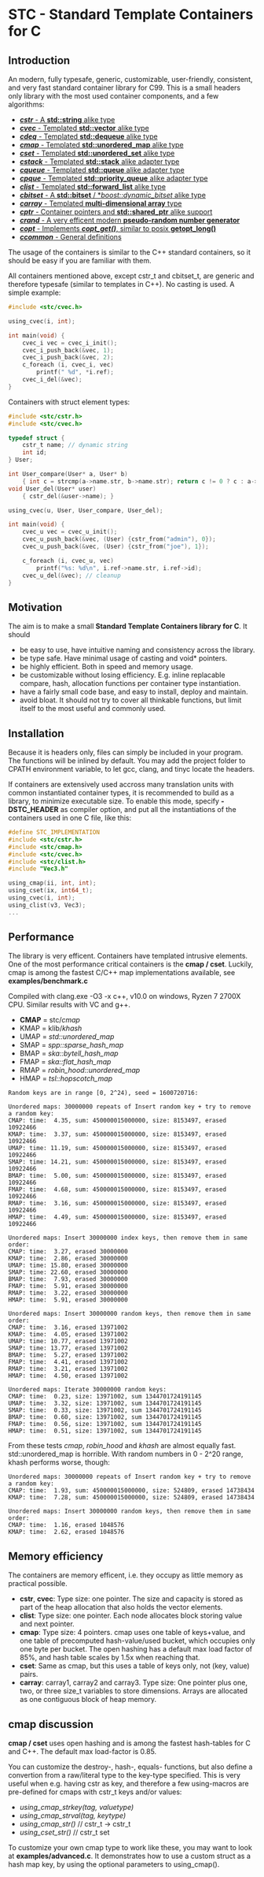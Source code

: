 STC - Standard Template Containers for C
========================================

Introduction
------------

An modern, fully typesafe, generic, customizable, user-friendly, consistent, and very fast standard container library for C99. This is a small headers only library with the most used container components, and a few algorithms:
- [***cstr*** - A **std::string** alike type](docs/cstr_api.md)
- [***cvec*** - Templated **std::vector** alike type](docs/cvec_api.md)
- [***cdeq*** - Templated **std::dequeue** alike type](docs/cdeq_api.md)
- [***cmap*** - Templated **std::unordered_map** alike type](docs/cmap_api.md)
- [***cset*** - Templated **std::unordered_set** alike type](docs/cset_api.md)
- [***cstack*** - Templated **std::stack** alike adapter type](docs/cstack_api.md)
- [***cqueue*** - Templated **std::queue** alike adapter type](docs/cqueue_api.md)
- [***cpque*** - Templated **std::priority_queue** alike adapter type](docs/cpque_api.md)
- [***clist*** - Templated **std::forward_list** alike type](docs/clist_api.md)
- [***cbitset*** - A **std::bitset** / **boost::dynamic_bitset* alike type](docs/cbitset_api.md)
- [***carray*** - Templated **multi-dimensional array** type](docs/carray_api.md)
- [***cptr*** - Container pointers and **std::shared_ptr** alike support](docs/cptr_api.md)
- [***crand*** - A very efficent modern **pseudo-random number generator**](docs/crand_api.md)
- [***copt*** - Implements ***copt_get()***, similar to posix **getopt_long()**](docs/copt_api.md)
- [***ccommon*** - General definitions](docs/ccommon_api.md)

The usage of the containers is similar to the C++ standard containers, so it should be easy if you are familiar with them.

All containers mentioned above, except cstr_t and cbitset_t, are generic and therefore typesafe (similar to templates in C++). No casting is used. A simple example:
```c
#include <stc/cvec.h>

using_cvec(i, int);

int main(void) {
    cvec_i vec = cvec_i_init();
    cvec_i_push_back(&vec, 1);
    cvec_i_push_back(&vec, 2);
    c_foreach (i, cvec_i, vec)
        printf(" %d", *i.ref);
    cvec_i_del(&vec);
}
```
Containers with struct element types:
```c
#include <stc/cstr.h>
#include <stc/cvec.h>

typedef struct {
    cstr_t name; // dynamic string
    int id;
} User;

int User_compare(User* a, User* b)
    { int c = strcmp(a->name.str, b->name.str); return c != 0 ? c : a->id - b->id; }
void User_del(User* user)
    { cstr_del(&user->name); }

using_cvec(u, User, User_compare, User_del);

int main(void) {
    cvec_u vec = cvec_u_init();
    cvec_u_push_back(&vec, (User) {cstr_from("admin"), 0});
    cvec_u_push_back(&vec, (User) {cstr_from("joe"), 1});

    c_foreach (i, cvec_u, vec)
        printf("%s: %d\n", i.ref->name.str, i.ref->id);
    cvec_u_del(&vec); // cleanup
}
```
Motivation
----------

The aim is to make a small **Standard Template Containers library for C**. It should
- be easy to use, have intuitive naming and consistency across the library.
- be type safe. Have minimal usage of casting and void* pointers.
- be highly efficient. Both in speed and memory usage.
- be customizable without losing efficiency. E.g. inline replacable compare, hash, allocation functions per container type instantiation.
- have a fairly small code base, and easy to install, deploy and maintain.
- avoid bloat. It should not try to cover all thinkable functions, but limit itself to the most useful and commonly used.

Installation
------------

Because it is headers only, files can simply be included in your program. The functions will be inlined by default. You may add the project folder to CPATH environment variable, to let gcc, clang, and tinyc locate the headers.

If containers are extensively used accross many translation units with common instantiated container types, it is recommended to build as a library, to minimize executable size. To enable this mode, specify **-DSTC_HEADER** as compiler option, and put all the instantiations of the containers used in one C file, like this:
```c
#define STC_IMPLEMENTATION
#include <stc/cstr.h>
#include <stc/cmap.h>
#include <stc/cvec.h>
#include <stc/clist.h>
#include "Vec3.h"

using_cmap(ii, int, int);
using_cset(ix, int64_t);
using_cvec(i, int);
using_clist(v3, Vec3);
...
```
Performance
-----------

The library is very efficent. Containers have templated intrusive elements. One of the most performance critical containers is the **cmap / cset**. Luckily, cmap is among the fastest C/C++ map implementations available, see **examples/benchmark.c**

Compiled with clang.exe -O3 -x c++, v10.0 on windows, Ryzen 7 2700X CPU. Similar results with VC and g++.

- **CMAP** = stc/*cmap*
- KMAP = klib/*khash*
- UMAP = *std::unordered_map*
- SMAP = *spp::sparse_hash_map*
- BMAP = *ska::bytell_hash_map*
- FMAP = *ska::flat_hash_map*
- RMAP = *robin_hood::unordered_map*
- HMAP = *tsl::hopscotch_map*
```
Random keys are in range [0, 2^24), seed = 1600720716:

Unordered maps: 30000000 repeats of Insert random key + try to remove a random key:
CMAP: time:  4.35, sum: 450000015000000, size: 8153497, erased 10922466
KMAP: time:  3.37, sum: 450000015000000, size: 8153497, erased 10922466
UMAP: time: 11.19, sum: 450000015000000, size: 8153497, erased 10922466
SMAP: time: 14.21, sum: 450000015000000, size: 8153497, erased 10922466
BMAP: time:  5.00, sum: 450000015000000, size: 8153497, erased 10922466
FMAP: time:  4.68, sum: 450000015000000, size: 8153497, erased 10922466
RMAP: time:  3.16, sum: 450000015000000, size: 8153497, erased 10922466
HMAP: time:  4.49, sum: 450000015000000, size: 8153497, erased 10922466

Unordered maps: Insert 30000000 index keys, then remove them in same order:
CMAP: time:  3.27, erased 30000000
KMAP: time:  2.86, erased 30000000
UMAP: time: 15.80, erased 30000000
SMAP: time: 22.60, erased 30000000
BMAP: time:  7.93, erased 30000000
FMAP: time:  5.91, erased 30000000
RMAP: time:  3.22, erased 30000000
HMAP: time:  5.91, erased 30000000

Unordered maps: Insert 30000000 random keys, then remove them in same order:
CMAP: time:  3.16, erased 13971002
KMAP: time:  4.05, erased 13971002
UMAP: time: 10.77, erased 13971002
SMAP: time: 13.77, erased 13971002
BMAP: time:  5.27, erased 13971002
FMAP: time:  4.41, erased 13971002
RMAP: time:  3.21, erased 13971002
HMAP: time:  4.50, erased 13971002

Unordered maps: Iterate 30000000 random keys:
CMAP: time:  0.23, size: 13971002, sum 1344701724191145
UMAP: time:  3.32, size: 13971002, sum 1344701724191145
SMAP: time:  0.33, size: 13971002, sum 1344701724191145
BMAP: time:  0.60, size: 13971002, sum 1344701724191145
FMAP: time:  0.56, size: 13971002, sum 1344701724191145
HMAP: time:  0.51, size: 13971002, sum 1344701724191145
```
From these tests *cmap*, *robin_hood* and *khash* are almost equally fast. std::unordered_map is horrible. With random numbers in 0 - 2^20 range, khash performs worse, though:
```
Unordered maps: 30000000 repeats of Insert random key + try to remove a random key:
CMAP: time:  1.93, sum: 450000015000000, size: 524809, erased 14738434
KMAP: time:  7.28, sum: 450000015000000, size: 524809, erased 14738434

Unordered maps: Insert 30000000 random keys, then remove them in same order:
CMAP: time:  1.16, erased 1048576
KMAP: time:  2.62, erased 1048576
```
Memory efficiency
-----------------

The containers are memory efficent, i.e. they occupy as little memory as practical possible.
- **cstr**, **cvec**: Type size: one pointer. The size and capacity is stored as part of the heap allocation that also holds the vector elements.
- **clist**: Type size: one pointer. Each node allocates block storing value and next pointer.
- **cmap**: Type size: 4 pointers. cmap uses one table of keys+value, and one table of precomputed hash-value/used bucket, which occupies only one byte per bucket. The open hashing has a default max load factor of 85%, and hash table scales by 1.5x when reaching that.
- **cset**: Same as cmap, but this uses a table of keys only, not (key, value) pairs.
- **carray**: carray1, carray2 and carray3. Type size: One pointer plus one, two, or three size_t variables to store dimensions. Arrays are allocated as one contiguous block of heap memory.

cmap discussion
---------------

**cmap / cset** uses open hashing and is among the fastest hash-tables for C and C++. The default max load-factor is 0.85.

You can customize the destroy-, hash-, equals- functions, but also define a convertion from a raw/literal type to the key-type specified. This is very useful when e.g. having cstr as key, and therefore a few using-macros are pre-defined
for cmaps with cstr_t keys and/or values:

- *using_cmap_strkey(tag, valuetype)*
- *using_cmap_strval(tag, keytype)*
- *using_cmap_str()* // cstr_t -> cstr_t
- *using_cset_str()* // cstr_t set

To customize your own cmap type to work like these, you may want to look at **examples/advanced.c**. It demonstrates how to use a custom struct as a hash map key, by using the optional parameters to using_cmap().
